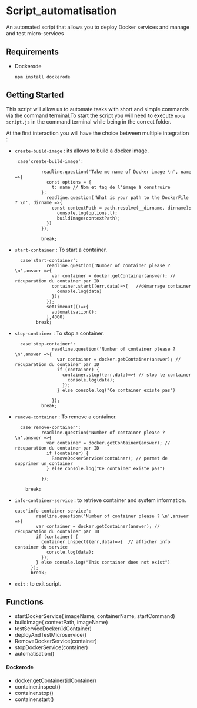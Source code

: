 
# Script_automatisation

An automated script that allows you to deploy Docker services and manage and test micro-services




## Requirements

* Dockerode 

  `npm install dockerode`

  

## Getting Started

This script will allow us to automate tasks with short and simple commands via the command terminal.To start the script you will need to execute `node script.js` in the command terminal while being in the correct folder.

At the first interaction you will have the choice between multiple integration :  

- `create-build-image` : its allows to build a docker image.    
  
  ```````
   case'create-build-image':
            
            readline.question('Take me name of Docker image \n', name =>{
              const options = {
                t: name // Nom et tag de l'image à construire
            };
              readline.question('What is your path to the DockerFile ? \n', dirname =>{
                const contextPath = path.resolve(__dirname, dirname);
                  console.log(options.t);
                  buildImage(contextPath);
              })
            });
            
            break;
  ````````

- `start-container` : To start a container.   

  ````````
    case'start-container':
              readline.question('Number of container please ? \n',answer =>{
                var container = docker.getContainer(answer); // récuparation du container par ID
                container.start((err,data)=>{   //démarrage container
                  console.log(data)   
                });
              });
              setTimeout(()=>{
                automatisation();
              },4000)
          break;
  ````````

- `stop-container` : To stop a container.   

  ``````````
    case'stop-container':
                readline.question('Number of container please ? \n',answer =>{
                  var container = docker.getContainer(answer); // récuparation du container par ID
                  if (container) {
                    container.stop((err,data)=>{ // stop le container
                      console.log(data);
                    });
                  } else console.log("Ce container existe pas") 
                          
                });
            break;

  ``````````

- `remove-container` : To remove a container.  

  ``````````
    case'remove-container':
            readline.question('Number of container please ? \n',answer =>{
              var container = docker.getContainer(answer); // récuparation du container par ID
              if (container) {
                RemoveDockerService(container); // permet de supprimer un container
              } else console.log("Ce container existe pas") 
                      
            });
            
      break;  

  ``````````
- `info-container-service` : to retrieve container and system information.
  
  ```````````
  case'info-container-service':
          readline.question('Number of container please ? \n',answer =>{
          var container = docker.getContainer(answer); // récuparation du container par ID
          if (container) {
            container.inspect((err,data)=>{  // afficher info container du service
              console.log(data);
            });
          } else console.log("This container does not exist")               
        });
        break;
  ```````````
- `exit` : to exit script.

## Functions

* startDockerService( imageName, containerName, startCommand)  
* buildImage( contextPath, imageName)
* testServiceDocker(idContainer)
* deployAndTestMicroservice()
* RemoveDockerService(container)
* stopDockerService(container)
* automatisation()

#### Dockerode  

 * docker.getContainer(idContainer)
 * container.inspect() 
 * container.stop()
 * container.start()
